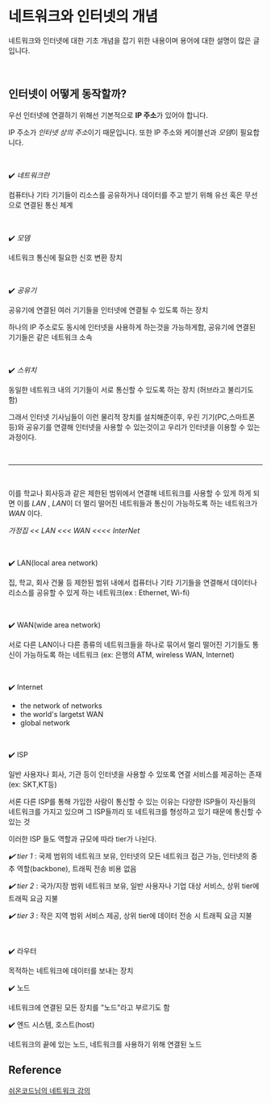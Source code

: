 # 네트워크와 인터넷의 개념

네트워크와 인터넷에 대한 기초 개념을 잡기 위한 내용이며 용어에 대한 설명이 많은 글입니다.

<br>

## 인터넷이 어떻게 동작할까?

우선 인터넷에 연결하기 위해선 기본적으로 **IP 주소**가 있어야 합니다.

IP 주소가 *인터넷 상의 주소*이기 때문입니다. 또한 IP 주소와 케이블선과 *모뎀*이 필요합니다.

<br>

✔️ *네트워크란*

 컴퓨터나 기타 기기들이 리소스를 공유하거나 데이터를 주고 받기 위해 유선 혹은 무선으로 연결된 통신 체계

 <br>

 ✔️ *모뎀*

 네트워크 통신에 필요한 신호 변환 장치

<br>

 ✔️ *공유기*

공유기에 연결된 여러 기기들을 인터넷에 연결될 수 있도록 하는 장치

하나의 IP 주소로도 동시에 인터넷을 사용하게 하는것을 가능하게함, 공유기에 연결된 기기들은 같은 네트워크 소속

<br>

✔️ *스위치*

동일한 네트워크 내의 기기들이 서로 통신할 수 있도록 하는 장치 (허브라고 불리기도 함)


그래서 인터넷 기사님들이 이런 물리적 장치를 설치해준이후, 우린 기기(PC,스마트폰등)와 공유기를 연결해 인터넷을 사용할 수 있는것이고 우리가 인터넷을 이용할 수 있는 과정이다.

<br>

---

<br>

이를 학교나 회사등과 같은 제한된 범위에서 연결해 네트워크를 사용할 수 있게 하게 되면 이를 *LAN* , *LAN*이 더 멀리 떨어진 네트워들과 통신이 가능하도록 하는 네트워크가 *WAN* 이다.

*가정집 << LAN <<< WAN <<<< InterNet*

<br>

✔️ LAN(local area network)

집, 학교, 회사 건물 등 제한된 범위 내에서 컴퓨터나 기타 기기들을 연결해서 데이터나 리소스를 공유할 수 있게 하는 네트워크(ex : Ethernet, Wi-fi)

<br>

✔️ WAN(wide area network)

서로 다른 LAN이나 다른 종류의 네트워크들을 하나로 묶어서 멀리 떨어진 기기들도 통신이 가능하도록 하는 네트워크
(ex: 은행의 ATM, wireless WAN, Internet)

<br>

✔️ Internet

- the network of networks
- the world's largetst WAN
- global network

<br>

✔️ ISP

일반 사용자나 회사, 기관 등이 인터넷을 사용할 수 있또록 연결 서비스를 제공하는 존재(ex: SKT,KT등)

서론 다른 ISP를 통해 가입한 사람이 통신할 수 있는 이유는 다양한 ISP들이 자신들의 네트워크를 가지고 있으며 그 ISP들끼리 또 네트워크를 형성하고 있기 때문에 통신할 수 있는 것

이러한 ISP 들도 역할과 규모에 따라 tier가 나뉜다.


*✔️ tier 1* : 국제 범위의 네트워크 보유, 인터넷의 모든 네트워크 접근 가능, 인터넷의 중추 역할(backbone), 트래픽 전송 비용 없음

*✔️ tier 2* : 국가/지장 범위 네트워크 보유,
일반 사용자나 기업 대상 서비스, 상위 tier에 트래픽 요금 지불

*✔️ tier 3* : 작은 지역 범위 서비스 제공, 상위 tier에 데이터 전송 시 트래픽 요금 지불

<br>

✔️ 라우터

목적하는 네트워크에 데이터를 보내는 장치

✔️ 노드

네트워크에 연결된 모든 장치를 "노드"라고 부르기도 함

✔️ 엔드 시스템, 호스트(host)

네트워크의 끝에 있는 노드, 네트워크를 사용하기 위해 연결된 노드


## Reference
[쉬온코드님의 네트워크 강의](https://www.youtube.com/watch?v=oFKYzp6gGfc)
